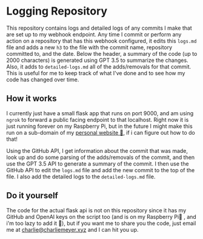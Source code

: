 # Logging Repository

This repository contains logs and detailed logs of any commits I make that are set up to my webhook endpoint. Any time I commit or perform any action on a repository that has this webhook configured, it edits this `logs.md` file and adds a new `h3` to the file with the commit name, repository committed to, and the date. Below the header, a summary of the code (up to 2000 characters) is generated using GPT 3.5 to summarize the changes. Also, it adds to `detailed-logs.md` all of the adds/removals for that commit. This is useful for me to keep track of what I've done and to see how my code has changed over time.

## How it works

I currently just have a small flask app that runs on port 9000, and am using `ngrok` to forward a public facing endpoint to that localhost. Right now it is just running forever on my Raspberry Pi, but in the future I might make this run on a sub-domain of my [personal website 👋](https://charliemeyer.xyz), if i can figure out how to do that! 

Using the GitHub API, I get information about the commit that was made, look up and do some parsing of the adds/removals of the commit, and then use the GPT 3.5 API to generate a summary of the commit. I then use the GitHub API to edit the `logs.md` file and add the new commit to the top of the file. I also add the detailed logs to the `detailed-logs.md` file.

## Do it yourself 

The code for the actual flask api is not on this repository since it has my GitHub and OpenAI keys on the script too (and is on my Raspberry Pi🥧 , and i'm too lazy to add it 🤷), but if you want me to share you the code, just email me at [charlie@charliemeyer.xyz](mailto:charlie@charliemeyer.xyz) and I can hit you up. 




